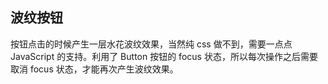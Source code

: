 ## 波纹按钮

按钮点击的时候产生一层水花波纹效果，当然纯 css 做不到，需要一点点 JavaScript 的支持。利用了 Button 按钮的 focus 状态，所以每次操作之后需要取消 focus 状态，才能再次产生波纹效果。

<code src="./index.tsx" iframe></code>
